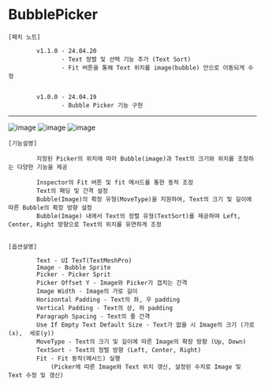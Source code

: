 # BubblePicker

    [패치 노트]

            v1.1.0 - 24.04.20
                   - Text 정렬 및 선택 기능 추가 (Text Sort)
                   - Fit 버튼을 통해 Text 위치를 image(bubble) 안으로 이동되게 수정
                   
            
            v1.0.0 - 24.04.19
                   - Bubble Picker 기능 구현

-------------------------------------------------------------------------------------

![image](https://github.com/kastro723/BubblePicker/assets/55536937/de475fde-4112-431f-9562-b1786487565e)
![image](https://github.com/kastro723/BubblePicker/assets/55536937/20131b39-70c3-4fd2-a147-20f8cb87e283)
![image](https://github.com/kastro723/BubblePicker/assets/55536937/eeaf62ec-32d7-4839-b50b-181d5cad9d52)





    [기능설명]
    
            지정된 Picker의 위치에 따라 Bubble(image)과 Text의 크기와 위치를 조정하는 다양한 기능을 제공

            Inspector의 Fit 버튼 및 fit 메서드를 통한 동적 조정
            Text의 패딩 및 간격 설정
            Bubble(Image)의 확장 유형(MoveType)을 지원하여, Text의 크기 및 길이에 따른 Bubble의 확장 방향 설정
            Bubble(Image) 내에서 Text의 정렬 유형(TextSort)를 제공하여 Left, Center, Right 방향으로 Text의 위치를 유연하게 조정


    [옵션설명]
    
            Text - UI TexT(TextMeshPro)
            Image - Bubble Sprite
            Picker - Picker Sprit
            Picker Offset Y - Image와 Picker가 겹치는 간격
            Image Width - Image의 가로 길이
            Horizontal Padding - Text의 좌, 우 padding
            Vertical Padding - Text의 상, 하 padding
            Paragraph Spacing - Text의 줄 간격
            Use If Empty Text Default Size - Text가 없을 시 Image의 크기 (가로(x),  세로(y))
            MoveType - Text의 크기 및 길이에 따른 Image의 확장 방향 (Up, Down)
            TextSort - Text의 정렬 방향 (Left, Center, Right)
            Fit - Fit 동작(메서드) 실행 
                (Picker에 따른 Image와 Text 위치 갱신, 설정된 수치로 Image 및 Text 수정 및 갱신)
            
